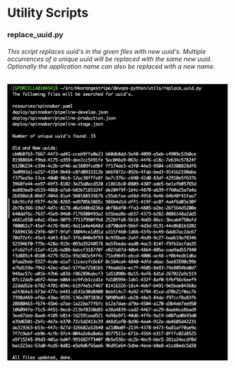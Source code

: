 # Utility Scripts

### replace_uuid.py
###### This script replaces uuid's in the given files with new uuid's. Multiple occurrences of a unique uuid will be replaced with the same new uuid. Optionally the application name can also be replaced with a new name.
![Output from replace_uuid.py](sample-output/replace_uuid.png)
